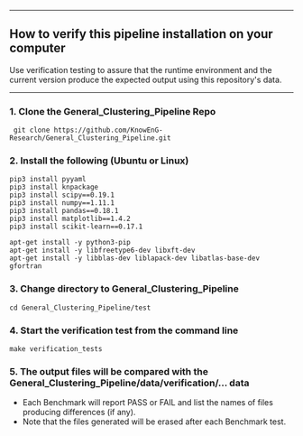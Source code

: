 * * * 
## How to verify this pipeline installation on your computer
Use verification testing to assure that the runtime environment and the current version produce the expected output using this repository's data.
* * * 
### 1. Clone the General_Clustering_Pipeline Repo
```
 git clone https://github.com/KnowEnG-Research/General_Clustering_Pipeline.git
```
### 2. Install the following (Ubuntu or Linux)
  ```
 pip3 install pyyaml
 pip3 install knpackage
 pip3 install scipy==0.19.1
 pip3 install numpy==1.11.1
 pip3 install pandas==0.18.1
 pip3 install matplotlib==1.4.2
 pip3 install scikit-learn==0.17.1
 
 apt-get install -y python3-pip
 apt-get install -y libfreetype6-dev libxft-dev
 apt-get install -y libblas-dev liblapack-dev libatlas-base-dev gfortran
```
### 3. Change directory to General_Clustering_Pipeline
```
cd General_Clustering_Pipeline/test
```
### 4. Start the verification test from the command line
```
make verification_tests
```
### 5. The output files will be compared with the General_Clustering_Pipeline/data/verification/... data
* Each Benchmark will report PASS or FAIL and list the names of files producing differences (if any).
* Note that the files generated will be erased after each Benchmark test.
